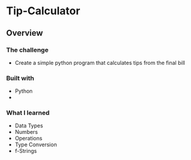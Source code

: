 # Tip-Calculator
## Overview

### The challenge

- Create a simple python program that calculates tips from the final bill
### Built with

- Python
- 
### What I learned
- Data Types
- Numbers
- Operations
- Type Conversion
- f-Strings
